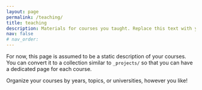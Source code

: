 ```yaml
---
layout: page
permalink: /teaching/
title: teaching
description: Materials for courses you taught. Replace this text with your description.
nav: false
# nav_order: 
---
```


For now, this page is assumed to be a static description of your courses. You can convert it to a collection similar to `_projects/` so that you can have a dedicated page for each course.

Organize your courses by years, topics, or universities, however you like!

